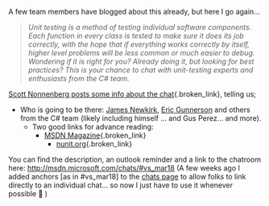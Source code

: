 A few team members have blogged about this already, but here I go again... 

> _Unit testing is a method of testing individual software components. Each function in every class is tested to make sure it does its job correctly, with the hope that if everything works correctly by itself, higher level problems will be less common or much easier to debug. Wondering if it is right for you? Already doing it, but looking for best practices? This is your chance to chat with unit-testing experts and enthusiasts from the C# team._

[Scott Nonnenberg posts some info about the chat](http://blogs.msdn.com/scottno/archive/2004/03/12/88702.aspx){.broken_link}, telling us; 

  * Who is going to be there: [James Newkirk](http://www.nunit.org/), [Eric Gunnerson](http://blogs.msdn.com/ericgu) and others from the C# team (likely including himself ... and Gus Perez... and more). 
      * Two good links for advance reading: 
          * [MSDN Magazine](http://msdn.microsoft.com/msdnmag/issues/04/04/default.aspx){.broken_link} 
              * [nunit.org](http://www.nunit.org/resources.html){.broken_link}

You can find the description, an outlook reminder and a link to the chatroom here: <http://msdn.microsoft.com/chats/#vs_mar18> (A few weeks ago I added anchors [as in #vs_mar18] to the [chats page](http://msdn.microsoft.com/chats) to allow folks to link directly to an individual chat... so now I just have to use it whenever possible 🙂 )